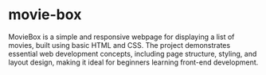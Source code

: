 # movie-box
MovieBox is a simple and responsive webpage for displaying a list of movies, built using basic HTML and CSS. The project demonstrates essential web development concepts, including page structure, styling, and layout design, making it ideal for beginners learning front-end development.
